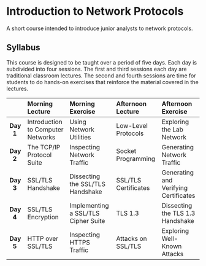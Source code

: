 # Introduction to Network Protocols

A short course intended to introduce junior analysts to network protocols.

## Syllabus

This course is designed to be taught over a period of five days.  Each day is subdivided into four sessions. The first and third sessions each day are traditional classroom lectures. The second and fourth sessions are time for students to do hands-on exercises that reinforce the material covered in the lectures.

| &nbsp; &nbsp; &nbsp; &nbsp; &nbsp; &nbsp; &nbsp; &nbsp; | Morning Lecture | Morning Exercise | Afternoon Lecture | Afternoon Exercise |
| :-- | :-- | :-- | :-- | :-- |
| **Day &nbsp; 1** | Introduction to Computer Networks | Using Network Utilities | Low-Level Protocols | Exploring the Lab Network |
| **Day &nbsp; 2** | The TCP/IP Protocol Suite | Inspecting Network Traffic | Socket Programming | Generating Network Traffic |
| **Day &nbsp; 3** | SSL/TLS Handshake | Dissecting the SSL/TLS Handshake | SSL/TLS Certificates | Generating and Verifying Certificates |
| **Day &nbsp; 4** | SSL/TLS Encryption | Implementing a SSL/TLS Cipher Suite | TLS 1.3 | Dissecting the TLS 1.3 Handshake | 
| **Day &nbsp; 5** | HTTP over SSL/TLS | Inspecting HTTPS Traffic | Attacks on SSL/TLS | Exploring Well-Known Attacks |
